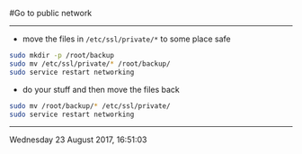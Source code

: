 #Go to public network

-----------------------------------------

- move the files in `/etc/ssl/private/*` to some place safe

~~~bash
sudo mkdir -p /root/backup
sudo mv /etc/ssl/private/* /root/backup/
sudo service restart networking
~~~

- do your stuff and then move the files back

~~~bash
sudo mv /root/backup/* /etc/ssl/private/
sudo service restart networking
~~~

-----------------------------------------
Wednesday 23 August 2017, 16:51:03
